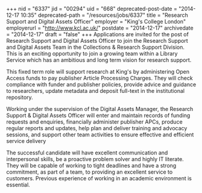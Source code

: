 +++
nid = "6337"
jid = "00294"
uid = "668"
deprecated-post-date = "2014-12-17 10:35"
deprecated-path = "/resources/jobs/6337"
title = "Research Support and Digital Assets Officer"
employer = "King's College London"
employerurl = "http://www.kcl.ac.uk/"
postdate = "2014-12-17"
archivedate = "2014-12-17"
draft = "false"
+++
Applications are invited for the post of Research Support and Digital
Assets Officer to join the Research Support and Digital Assets Team in
the Collections & Research Support Division. This is an exciting
opportunity to join a growing team within a Library Service which has an
ambitious and long term vision for research support.

This fixed term role will support research at King's by administering
Open Access funds to pay publisher Article Processing Charges. They will
check compliance with funder and publisher policies, provide advice and
guidance to researchers, update metadata and deposit full-text in the
institutional repository.

Working under the supervision of the Digital Assets Manager, the
Research Support & Digital Assets Officer will enter and maintain
records of funding requests and enquiries, financially administer
publisher APCs, produce regular reports and updates, help plan and
deliver training and advocacy sessions, and support other team
activities to ensure effective and efficient service delivery
  
The successful candidate will have excellent communication and
interpersonal skills, be a proactive problem solver and highly IT
literate. They will be capable of working to tight deadlines and have a
strong commitment, as part of a team, to providing an excellent service
to customers. Previous experience of working in an academic environment
is essential.
